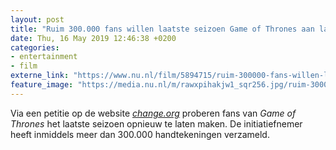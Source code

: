```yaml
---
layout: post
title: "Ruim 300.000 fans willen laatste seizoen Game of Thrones aan laten passen"
date: Thu, 16 May 2019 12:46:38 +0200
categories: 
- entertainment 
- film 
externe_link: "https://www.nu.nl/film/5894715/ruim-300000-fans-willen-laatste-seizoen-game-of-thrones-aan-laten-passen.html"
feature_image: "https://media.nu.nl/m/rawxpihakjw1_sqr256.jpg/ruim-300000-fans-willen-laatste-seizoen-game-of-thrones-aan-laten-passen.jpg"
---
```


Via een petitie op de website <em><a href="https://www.change.org/p/hbo-remake-game-of-thrones-season-8-with-competent-writers" target="_blank">change.org</a> </em>proberen fans van <em>Game of Thrones </em>het laatste seizoen opnieuw te laten maken. De initiatiefnemer heeft inmiddels meer dan 300.000 handtekeningen verzameld.
